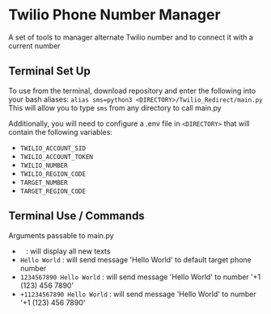 # Twilio Phone Number Manager

A set of tools to manager alternate Twilio number and to connect it with a current number

## Terminal Set Up

To use from the terminal, download repository and enter the following into your bash
aliases: `alias sms=python3 <DIRECTORY>/Twilio_Redirect/main.py`
This will allow you to type `sms` from any directory to call main.py

Additionally, you will need to configure a .env file in `<DIRECTORY>` that will contain the following variables:
- `TWILIO_ACCOUNT_SID`
- `TWILIO_ACCOUNT_TOKEN`
- `TWILIO_NUMBER`
- `TWILIO_REGION_CODE`
- `TARGET_NUMBER`
- `TARGET_REGION_CODE`


## Terminal Use / Commands

Arguments passable to main.py

- ` ` : will display all new texts
- `Hello World` : will send message 'Hello World' to default target phone number
- `1234567890 Hello World` : will send message 'Hello World' to number '+1 (123) 456 7890'
- `+11234567890 Hello World` : will send message 'Hello World' to number '+1 (123) 456 7890'

